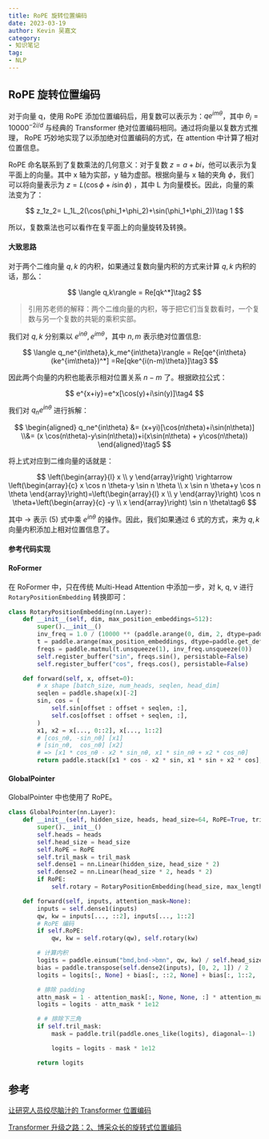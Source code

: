 ```yaml
---
title: RoPE 旋转位置编码
date: 2023-03-19
author: Kevin 吴嘉文
category:
- 知识笔记
tag:
- NLP
---
```


## RoPE 旋转位置编码

对于向量 q，使用 RoPE 添加位置编码后，用复数可以表示为：$qe^{im\theta}$，其中 $\theta_i=10000^{-2i/d}$ 与经典的 Transformer 绝对位置编码相同。通过将向量以复数方式推理， RoPE 巧妙地实现了以添加绝对位置编码的方式，在 attention 中计算了相对位置信息。

<!--more-->

RoPE 命名联系到了复数乘法的几何意义：对于复数  $z = a + bi$，他可以表示为复平面上的向量。其中 x 轴为实部，y 轴为虚部。根据向量与 x 轴的夹角 $\phi$，我们可以将向量表示为 $z = L(\cos \phi + i\sin \phi)$ ，其中 L 为向量模长。因此，向量的乘法变为了：

$$
z_1z_2= L_1L_2(\cos(\phi_1+\phi_2)+\sin(\phi_1+\phi_2))\tag 1
$$

所以，复数乘法也可以看作在复平面上的向量旋转及转换。

#### 大致思路

对于两个二维向量 $q, k$ 的内积，如果通过复数向量内积的方式来计算 $q,k$ 内积的话，那么：

$$
\langle q,k\rangle = Re[qk^*]\tag2
$$

> 引用苏老师的解释：两个二维向量的内积，等于把它们当复数看时，一个复数与另一个复数的共轭的乘积实部。

我们对 $q,k$ 分别乘以 $e^{in\theta},e^{im\theta}$，其中 $n,m$ 表示绝对位置信息:

$$
\langle q_ne^{in\theta},k_me^{in\theta}\rangle = Re[qe^{in\theta}(ke^{im\theta})^*]
=Re[qke^{i(n-m)\theta}]\tag3
$$

因此两个向量的内积也能表示相对位置关系 $n-m$ 了。根据欧拉公式：

$$
e^{x+iy}=e^x[\cos(y)+i\sin(y)]\tag4
$$

我们对 $q_ne^{in\theta}$ 进行拆解：

$$
\begin{aligned}
q_ne^{in\theta} &= (x+yi)[\cos(n\theta)+i\sin(n\theta)] \\&= (x \cos(n\theta)-y\sin(n\theta))+i(x\sin(n\theta) + y\cos(n\theta))
\end{aligned}\tag5
$$

将上式对应到二维向量的话就是：

$$
\left(\begin{array}{l}
x \\
y
\end{array}\right) \rightarrow \left(\begin{array}{c}
x \cos n \theta-y \sin n \theta \\
x \sin n \theta+y \cos n \theta
\end{array}\right)=\left(\begin{array}{l}
x \\
y
\end{array}\right) \cos n \theta+\left(\begin{array}{c}
-y \\
x
\end{array}\right) \sin n \theta\tag6
$$

其中 $\rightarrow$ 表示 $(5)$ 式中乘 $e^{in\theta}$ 的操作。因此，我们如果通过 $6$ 式的方式，来为 $q,k$ 向量内积添加上相对位置信息了。

#### 参考代码实现

#### RoFormer

在 RoFormer 中，只在传统 Multi-Head Attention 中添加一步，对 k, q, v 进行 `RotaryPositionEmbedding` 转换即可：

```python
class RotaryPositionEmbedding(nn.Layer):
    def __init__(self, dim, max_position_embeddings=512):
        super().__init__()
        inv_freq = 1.0 / (10000 ** (paddle.arange(0, dim, 2, dtype=paddle.get_default_dtype()) / dim))
        t = paddle.arange(max_position_embeddings, dtype=paddle.get_default_dtype())
        freqs = paddle.matmul(t.unsqueeze(1), inv_freq.unsqueeze(0))
        self.register_buffer("sin", freqs.sin(), persistable=False)
        self.register_buffer("cos", freqs.cos(), persistable=False)

    def forward(self, x, offset=0):
        # x shape [batch_size, num_heads, seqlen, head_dim]
        seqlen = paddle.shape(x)[-2]
        sin, cos = (
            self.sin[offset : offset + seqlen, :],
            self.cos[offset : offset + seqlen, :],
        )
        x1, x2 = x[..., 0::2], x[..., 1::2]
        # [cos_nθ, -sin_nθ] [x1]
        # [sin_nθ,  cos_nθ] [x2]
        # => [x1 * cos_nθ - x2 * sin_nθ, x1 * sin_nθ + x2 * cos_nθ]
        return paddle.stack([x1 * cos - x2 * sin, x1 * sin + x2 * cos], axis=-1).flatten(-2, -1)
```

#### GlobalPointer

GlobalPointer 中也使用了 RoPE。

```python
class GlobalPointer(nn.Layer):
    def __init__(self, hidden_size, heads, head_size=64, RoPE=True, tril_mask=True, max_length=512):
        super().__init__()
        self.heads = heads
        self.head_size = head_size
        self.RoPE = RoPE
        self.tril_mask = tril_mask
        self.dense1 = nn.Linear(hidden_size, head_size * 2)
        self.dense2 = nn.Linear(head_size * 2, heads * 2)
        if RoPE:
            self.rotary = RotaryPositionEmbedding(head_size, max_length)

    def forward(self, inputs, attention_mask=None):
        inputs = self.dense1(inputs)
        qw, kw = inputs[..., ::2], inputs[..., 1::2]
        # RoPE 编码
        if self.RoPE:
            qw, kw = self.rotary(qw), self.rotary(kw)

        # 计算内积
        logits = paddle.einsum("bmd,bnd->bmn", qw, kw) / self.head_size**0.5
        bias = paddle.transpose(self.dense2(inputs), [0, 2, 1]) / 2
        logits = logits[:, None] + bias[:, ::2, None] + bias[:, 1::2, :, None]

        # 排除 padding
        attn_mask = 1 - attention_mask[:, None, None, :] * attention_mask[:, None, :, None]
        logits = logits - attn_mask * 1e12

        # # 排除下三角
        if self.tril_mask:
            mask = paddle.tril(paddle.ones_like(logits), diagonal=-1)

            logits = logits - mask * 1e12

        return logits
```





## 参考

[让研究人员绞尽脑汁的 Transformer 位置编码](https://spaces.ac.cn/archives/8130)

[Transformer 升级之路：2、博采众长的旋转式位置编码](https://spaces.ac.cn/archives/8265)